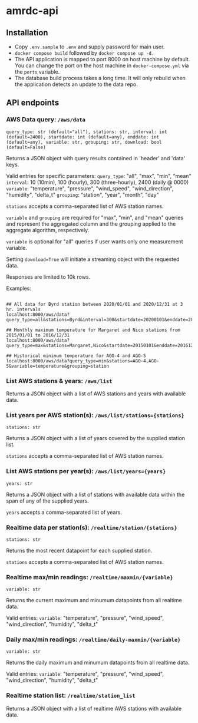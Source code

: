 # amrdc-api

## Installation

- Copy `.env.sample` to `.env` and supply password for main user.
- `docker compose build` followed by `docker compose up -d`.
- The API application is mapped to port 8000 on host machine by default. You can change the port on the host machine in `docker-compose.yml` via the `ports` variable.
- The database build process takes a long time. It will only rebuild when the application detects an update to the data repo.

## API endpoints

### AWS Data query: `/aws/data`
`query_type: str (default="all"), stations: str, interval: int (default=2400), startdate: int (default=any), enddate: int (default=any), variable: str, grouping: str, download: bool (default=False)`

Returns a JSON object with query results contained in 'header' and 'data' keys.

Valid entries for specific parameters:
`query_type`: "all", "max", "min", "mean"
`interval`: 10 (10min), 100 (hourly), 300 (three-hourly), 2400 (daily @ 0000)
`variable`: "temperature", "pressure", "wind_speed", "wind_direction", "humidity", "delta_t"
`grouping`: "station", "year", "month", "day"

`stations` accepts a comma-separated list of AWS station names.

`variable` and `grouping` are required for "max", "min", and "mean" queries and represent the aggregated column and the grouping applied to the aggregate algorithm, respectively.

`variable` is optional for "all" queries if user wants only one measurement variable.

Setting `download=True` will initiate a streaming object with the requested data.

Responses are limited to 10k rows.

Examples:

```

## All data for Byrd station between 2020/01/01 and 2020/12/31 at 3 hr. intervals
localhost:8000/aws/data?query_type=all&stations=Byrd&interval=300&startdate=20200101&enddate=20201231

## Monthly maximum temperature for Margaret and Nico stations from 2015/01/01 to 2016/12/31
localhost:8000/aws/data?query_type=max&stations=Margaret,Nico&startdate=20150101&enddate=20161231&variable=temperature&grouping=month

## Historical minimum temperature for AGO-4 and AGO-5
localhost:8000/aws/data?query_type=min&stations=AGO-4,AGO-5&variable=temperature&grouping=station

```

### List AWS stations & years: `/aws/list`

Returns a JSON object with a list of AWS stations and years with available data.

### List years per AWS station(s): `/aws/list/stations={stations}`
`stations: str`

Returns a JSON object with a list of years covered by the supplied station list.

`stations` accepts a comma-separated list of AWS station names.

### List AWS stations per year(s): `/aws/list/years={years}`
`years: str`

Returns a JSON object with a list of stations with available data within the span of any of the supplied years.

`years` accepts a comma-separated list of years.

### Realtime data per station(s): `/realtime/station/{stations}`
`stations: str`

Returns the most recent datapoint for each supplied station.

`stations` accepts a comma-separated list of AWS station names.

### Realtime max/min readings: `/realtime/maxmin/{variable}`
`variable: str`

Returns the current maximum and minumum datapoints from all realtime data.

Valid entries:
`variable`: "temperature", "pressure", "wind_speed", "wind_direction", "humidity", "delta_t"

### Daily max/min readings: `/realtime/daily-maxmin/{variable}`
`variable: str`

Returns the daily maximum and minumum datapoints from all realtime data.

Valid entries:
`variable`: "temperature", "pressure", "wind_speed", "wind_direction", "humidity", "delta_t"

### Realtime station list: `/realtime/station_list`

Returns a JSON object with a list of realtime AWS stations with available data.
